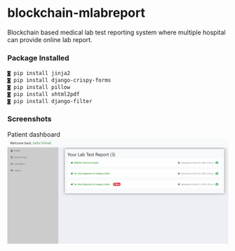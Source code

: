 # blockchain-mlabreport
Blockchain based medical lab test reporting system where multiple hospital can provide online lab report.

### Package Installed
    ◙ pip install jinja2                
    ◙ pip install django-crispy-forms  
    ◙ pip install pillow                
    ◙ pip install xhtml2pdf             
    ◙ pip install django-filter
    
### Screenshots
Patient dashboard
<img src="media/Patient report.png" alt="">

